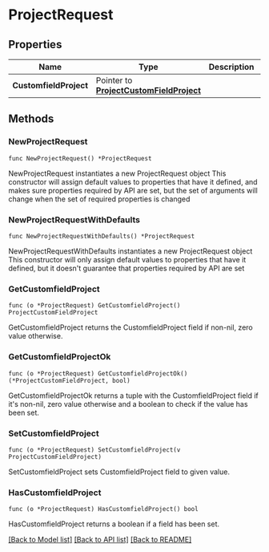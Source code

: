 # ProjectRequest

## Properties

Name | Type | Description | Notes
------------ | ------------- | ------------- | -------------
**CustomfieldProject** | Pointer to [**ProjectCustomFieldProject**](project.CustomFieldProject.md) |  | [optional] 

## Methods

### NewProjectRequest

`func NewProjectRequest() *ProjectRequest`

NewProjectRequest instantiates a new ProjectRequest object
This constructor will assign default values to properties that have it defined,
and makes sure properties required by API are set, but the set of arguments
will change when the set of required properties is changed

### NewProjectRequestWithDefaults

`func NewProjectRequestWithDefaults() *ProjectRequest`

NewProjectRequestWithDefaults instantiates a new ProjectRequest object
This constructor will only assign default values to properties that have it defined,
but it doesn't guarantee that properties required by API are set

### GetCustomfieldProject

`func (o *ProjectRequest) GetCustomfieldProject() ProjectCustomFieldProject`

GetCustomfieldProject returns the CustomfieldProject field if non-nil, zero value otherwise.

### GetCustomfieldProjectOk

`func (o *ProjectRequest) GetCustomfieldProjectOk() (*ProjectCustomFieldProject, bool)`

GetCustomfieldProjectOk returns a tuple with the CustomfieldProject field if it's non-nil, zero value otherwise
and a boolean to check if the value has been set.

### SetCustomfieldProject

`func (o *ProjectRequest) SetCustomfieldProject(v ProjectCustomFieldProject)`

SetCustomfieldProject sets CustomfieldProject field to given value.

### HasCustomfieldProject

`func (o *ProjectRequest) HasCustomfieldProject() bool`

HasCustomfieldProject returns a boolean if a field has been set.


[[Back to Model list]](../README.md#documentation-for-models) [[Back to API list]](../README.md#documentation-for-api-endpoints) [[Back to README]](../README.md)


